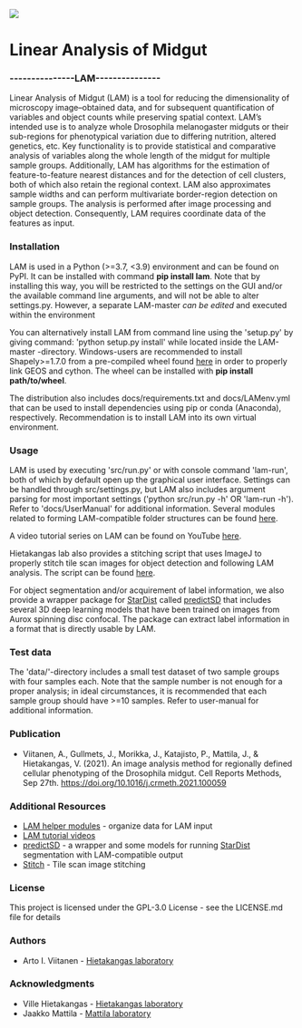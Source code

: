 ![](/img/lam.ico)

# Linear Analysis of Midgut
### ---------------LAM---------------

Linear Analysis of Midgut (LAM) is a tool for reducing the dimensionality of microscopy image–obtained data, and for
subsequent quantification of variables and object counts while preserving spatial context. LAM’s intended use is to
analyze whole Drosophila melanogaster midguts or their sub-regions for phenotypical variation due to differing
nutrition, altered genetics, etc. Key functionality is to provide statistical and comparative analysis of variables
along the whole length of the midgut for multiple sample groups. Additionally, LAM has algorithms for the estimation of
feature-to-feature nearest distances and for the detection of cell clusters, both of which also retain the regional
context. LAM also approximates sample widths and can perform multivariate border-region detection on sample groups. The
analysis is performed after image processing and object detection. Consequently, LAM requires coordinate data of the
features as input.

### Installation
LAM is used in a Python (>=3.7, <3.9) environment and can be found on PyPI. It can be installed with command
**pip install lam**. Note that by installing this way, you will be restricted to the settings on the GUI and/or the
available command line arguments, and will not be able to alter settings.py. However, a separate LAM-master *can be
edited* and executed within the environment

You can alternatively install LAM from command line using the 'setup.py' by giving command:
'python setup.py install' while located inside the LAM-master -directory. Windows-users are recommended to install
Shapely>=1.7.0 from a pre-compiled wheel found [here](https://www.lfd.uci.edu/~gohlke/pythonlibs/#shapely) in order to
properly link GEOS and cython. The wheel can be installed with **pip install path/to/wheel**.

The distribution also includes docs/requirements.txt and docs/LAMenv.yml that can be used to install dependencies using
pip or conda (Anaconda), respectively. Recommendation is to install LAM into its own virtual environment.

### Usage
LAM is used by executing 'src/run.py' or with console command 'lam-run', both of which by default open up the graphical
user interface. Settings can be handled through src/settings.py, but LAM also includes argument parsing for most
important settings ('python src/run.py -h' OR 'lam-run -h'). Refer to 'docs/UserManual' for additional information.
Several modules related to forming LAM-compatible folder structures can be found
[here](https://github.com/hietakangas-laboratory/LAM-helper-modules).

A video tutorial series on LAM can be found on YouTube
[here](https://www.youtube.com/playlist?list=PLjv-8Gzxh3AynUtI3HaahU2oddMbDpgtx).

Hietakangas lab also provides a stitching script that uses ImageJ to properly stitch tile scan images for object
detection and following LAM analysis. The script can be found [here](https://github.com/hietakangas-laboratory/Stitch).

For object segmentation and/or acquirement of label information, we also provide a wrapper package for
[StarDist](https://github.com/stardist/stardist) called [predictSD](https://github.com/hietakangas-laboratory/predictSD)
that includes several 3D deep learning models that have been trained on images from Aurox spinning disc confocal. The
package can extract label information in a format that is directly usable by LAM.

### Test data
The 'data/'-directory includes a small test dataset of two sample groups with four samples each. Note that the
sample number is not enough for a proper analysis; in ideal circumstances, it is recommended that each sample group
should have >=10 samples. Refer to user-manual for additional information.

### Publication
* Viitanen, A., Gullmets, J., Morikka, J., Katajisto, P., Mattila, J., & Hietakangas, V. (2021). An image analysis method
for regionally defined cellular phenotyping of the Drosophila midgut. Cell Reports Methods, Sep 27th.
https://doi.org/10.1016/j.crmeth.2021.100059
  
### Additional Resources
* [LAM helper modules](https://github.com/hietakangas-laboratory/LAM-helper-modules) - organize data for LAM input
* [LAM tutorial videos](https://www.youtube.com/playlist?list=PLjv-8Gzxh3AynUtI3HaahU2oddMbDpgtx)
* [predictSD](https://github.com/hietakangas-laboratory/predictSD) - a wrapper and some models for running
  [StarDist](https://github.com/stardist/stardist) segmentation with LAM-compatible output
* [Stitch](https://github.com/hietakangas-laboratory/Stitch) - Tile scan image stitching

### License
This project is licensed under the GPL-3.0 License  - see the LICENSE.md file for details

### Authors
* Arto I. Viitanen - [Hietakangas laboratory](https://www.helsinki.fi/en/researchgroups/nutrient-sensing)

### Acknowledgments
* Ville Hietakangas - [Hietakangas laboratory](https://www.helsinki.fi/en/researchgroups/nutrient-sensing/)
* Jaakko Mattila - [Mattila laboratory](https://www.helsinki.fi/en/researchgroups/metabolism-and-signaling/)
